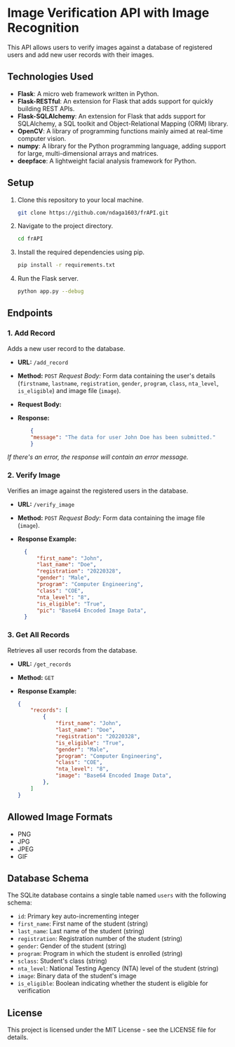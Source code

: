# Image Verification API with Image Recognition

This API allows users to verify images against a database of registered users and add new user records with their images.

## Technologies Used

- **Flask**: A micro web framework written in Python.
- **Flask-RESTful**: An extension for Flask that adds support for quickly building REST APIs.
- **Flask-SQLAlchemy**: An extension for Flask that adds support for SQLAlchemy, a SQL toolkit and Object-Relational Mapping (ORM) library.
- **OpenCV**: A library of programming functions mainly aimed at real-time computer vision.
- **numpy**: A library for the Python programming language, adding support for large, multi-dimensional arrays and matrices.
- **deepface**: A lightweight facial analysis framework for Python.

## Setup

1. Clone this repository to your local machine.

    ```bash
    git clone https://github.com/ndaga1603/frAPI.git
    ```

2. Navigate to the project directory.

    ```bash
    cd frAPI
    ```

3. Install the required dependencies using pip.

    ```bash
    pip install -r requirements.txt
    ```

4. Run the Flask server.

    ```bash
    python app.py --debug
    ```

## Endpoints

### 1. Add Record

Adds a new user record to the database.

- **URL:** `/add_record`
- **Method:** `POST`
    *Request Body:* Form data containing the user's details (`firstname`, `lastname`, `registration`, `gender`, `program`, `class`, `nta_level`, `is_eligible`) and image file (`image`).
- **Request Body:**

- **Response:**

    ```json
        {
        "message": "The data for user John Doe has been submitted."
        }

*If there's an error, the response will contain an error message.*

### 2. Verify Image

Verifies an image against the registered users in the database.

- **URL:** `/verify_image`
- **Method:** `POST`
    *Request Body:* Form data containing the image file (`image`).

- **Response Example:**

  ```json
    {
        "first_name": "John",
        "last_name": "Doe",
        "registration": "20220328",
        "gender": "Male",
        "program": "Computer Engineering",
        "class": "COE",
        "nta_level": "8",
        "is_eligible": "True",
        "pic": "Base64 Encoded Image Data",
    }

### 3. Get All Records

Retrieves all user records from the database.

- **URL:** `/get_records`
- **Method:** `GET`

- **Response Example:**

    ```json
    {
        "records": [
            {
                "first_name": "John",
                "last_name": "Doe",
                "registration": "20220328",
                "is_eligible": "True",
                "gender": "Male",
                "program": "Computer Engineering",
                "class": "COE",
                "nta_level": "8",
                "image": "Base64 Encoded Image Data",
            },
        ]
    }

## Allowed Image Formats

- PNG
- JPG
- JPEG
- GIF

## Database Schema

The SQLite database contains a single table named `users` with the following schema:

- `id`: Primary key auto-incrementing integer
- `first_name`: First name of the student (string)
- `last_name`: Last name of the student (string)
- `registration`: Registration number of the student (string)
- `gender`: Gender of the student (string)
- `program`: Program in which the student is enrolled (string)
- `sclass`: Student's class (string)
- `nta_level`: National Testing Agency (NTA) level of the student (string)
- `image`: Binary data of the student's image
- `is_eligible`: Boolean indicating whether the student is eligible for verification

## License

This project is licensed under the MIT License - see the LICENSE file for details.

